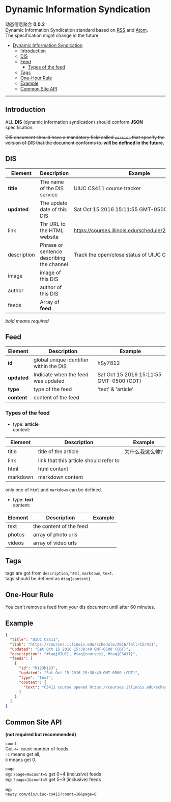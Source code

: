 # Dynamic Information Syndication
动态信息聚合  **0.0.2**  
Dynamic Information Syndication standard based on [RSS](https://cyber.harvard.edu/rss/rss.html) and [Atom](https://tools.ietf.org/html/rfc4287).  
The specification might change in the future.  


<!-- toc orderedList:0 -->

- [Dynamic Information Syndication](#dynamic-information-syndication)
	- [Introduction](#introduction)
	- [DIS](#dis)
	- [Feed](#feed)
		- [Types of the feed](#types-of-the-feed)
	- [Tags](#tags)
	- [One-Hour Rule](#one-hour-rule)
	- [Example](#example)
	- [Common Site API](#common-site-api)

<!-- tocstop -->


---

## Introduction  

ALL **DIS** (dynamic information syndication) should conform **JSON** specification.  

<strike> DIS document should have a mandatory field called `version` that specify the version of DIS that the document conforms to. </strike> **will be defined in the future.**  

## DIS   
| Element  | Description | Example |  
|---|---|---|
| **title** | The name of the DIS service | UIUC CS411 course tracker |
| **updated** | The update date of this DIS | Sat Oct 15 2016 15:11:55 GMT-0500 (CDT) |
| link | Thr URL to the HTML website | https://courses.illinois.edu/schedule/2016/fall/CS/411 |  
| description | Phrase or sentence describing the channel | Track the open/close status of UIUC CS411 |  
| image | image of this DIS | |  
| author | author of this DIS | |  
| feeds | Array of **feed** ||

*bold means required*

## Feed
| Element | Description | Example |
|---|---|---|
| **id** | global unique identifier within the DIS | hSy7812 |
| **updated** | Indicate when the feed was updated | Sat Oct 15 2016 15:11:55 GMT-0500 (CDT) |
| **type** | type of the feed | 'text' & 'article' |
| **content** | content of the feed | |

### Types of the feed
* type: **article**    
content:    

| Element | Description | Example |  
|---|---|---|
| title | title of the article | 为什么我这么帅? |
| link | link that this article should refer to | |
| html | html content | |
| markdown | markdown content | |  
only one of `html` and `markdown` can be defined.  

* type: **text**    
content:  

| Element | Description | Example |    
|---|---|---|  
| text | the content of the feed | |   
| photos | array of photo urls | |   
| videos | array of video urls | |  

## Tags   
tags are got from `description`, `html`, `markdown`, `text`.  
tags should be defined as `#tag{content}`  

## One-Hour Rule  
You can't remove a feed from your dis document until after 60 minutes.

## Example  
```json
{
  "title": "UIUC CS411",
  "link": "https://courses.illinois.edu/schedule/2016/fall/CS/411",
  "updated": "Sat Oct 15 2016 15:38:49 GMT-0500 (CDT)",
  "description": "#tag{UIUC}, #tag{courses}, #tag{CS411}",
  "feeds": [
    {
      "id": "h123hj23",
      "updated": "Sat Oct 15 2016 15:38:49 GMT-0500 (CDT)",
      "type": "text",
      "content": {
        "text": "CS411 course opened https://courses.illinois.edu/schedule/2016/fall/CS/411"
      }
    }
  ]
}
```

## Common Site API
**(not required but recommended)**  

`count`  
Get `<= count` number of feeds    
`-1` means get all,  
`0` means get 0.

`page`  
eg: `?page=0&count=5` get 0~4 (inclusive) feeds  
eg: `?page=1&count=5` get 5~9 (inclusive) feeds  

eg:  
`newty.com/dis/uiuc-cs411?count=10&page=0`  
